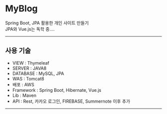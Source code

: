# MyBlog
Spring Boot, JPA 활용한 개인 사이트 만들기     
JPA와 Vue.js는 독학 중.... 

<hr />

## 사용 기술
* VIEW : Thymeleaf         
* SERVER : JAVA8    
* DATABASE : MySQL, JPA    
* WAS : Tomcat8    
* 배포 : AWS    
* Framework : Spring Boot, Hibernate, Vue.js    
* Lib : Maven     
* API : Rest, 카카오 로그인, FIREBASE, Summernote 이후 추가

<hr />
